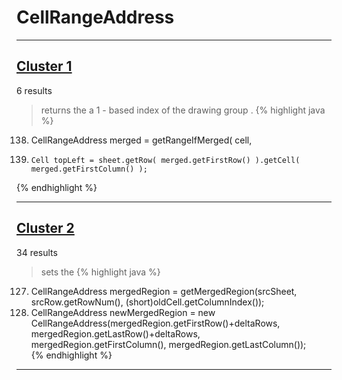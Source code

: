 # CellRangeAddress

***

## [Cluster 1](./1)
6 results
> returns the a 1 - based index of the drawing group . 
{% highlight java %}
138. CellRangeAddress merged = getRangeIfMerged( cell,
142.     Cell topLeft = sheet.getRow( merged.getFirstRow() ).getCell( merged.getFirstColumn() );
{% endhighlight %}

***

## [Cluster 2](./2)
34 results
> sets the 
{% highlight java %}
127. CellRangeAddress mergedRegion = getMergedRegion(srcSheet, srcRow.getRowNum(), (short)oldCell.getColumnIndex());     
131.   CellRangeAddress newMergedRegion = new CellRangeAddress(mergedRegion.getFirstRow()+deltaRows, mergedRegion.getLastRow()+deltaRows, mergedRegion.getFirstColumn(),  mergedRegion.getLastColumn());  
{% endhighlight %}

***

